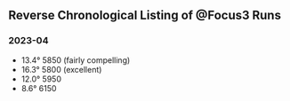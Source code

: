 ## Reverse Chronological Listing of @Focus3 Runs

### 2023-04

* 13.4&deg; 5850 (fairly compelling)
* 16.3&deg; 5800 (excellent)
* 12.0&deg; 5950
* 8.6&deg; 6150
